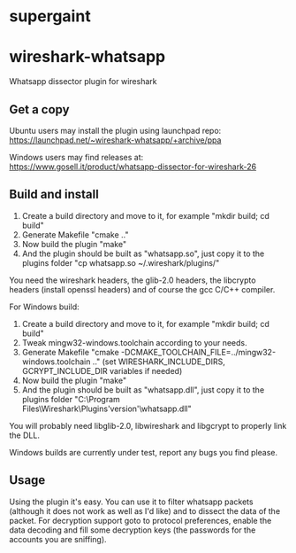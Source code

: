 # supergaint
wireshark-whatsapp
==================

Whatsapp dissector plugin for wireshark

Get a copy
----------

Ubuntu users may install the plugin using launchpad repo: https://launchpad.net/~wireshark-whatsapp/+archive/ppa

Windows users may find releases at: https://www.gosell.it/product/whatsapp-dissector-for-wireshark-26

Build and install
-----------------

1. Create a build directory and move to it, for example "mkdir build; cd build"
2. Generate Makefile "cmake .."
3. Now build the plugin "make"
4. And the plugin should be built as "whatsapp.so", just copy it to the plugins folder "cp whatsapp.so ~/.wireshark/plugins/"
 
You need the wireshark headers, the glib-2.0 headers, the libcrypto headers (install openssl headers) and of course the gcc C/C++ compiler.

For Windows build:

1. Create a build directory and move to it, for example "mkdir build; cd build"
2. Tweak mingw32-windows.toolchain according to your needs.
3. Generate Makefile "cmake -DCMAKE_TOOLCHAIN_FILE=../mingw32-windows.toolchain .." (set WIRESHARK_INCLUDE_DIRS, GCRYPT_INCLUDE_DIR variables if needed)
4. Now build the plugin "make"
5. And the plugin should be built as "whatsapp.dll", just copy it to the plugins folder "C:\Program Files\Wireshark\Plugins\'version'\whatsapp.dll"

You will probably need libglib-2.0, libwireshark and libgcrypt to properly link the DLL.

Windows builds are currently under test, report any bugs you find please.


Usage
-----

Using the plugin it's easy. You can use it to filter whatsapp packets (although it does not work as well as I'd like) and to dissect the data of the packet.
For decryption support goto to protocol preferences, enable the data decoding and fill some decryption keys (the passwords for the accounts you are sniffing).


